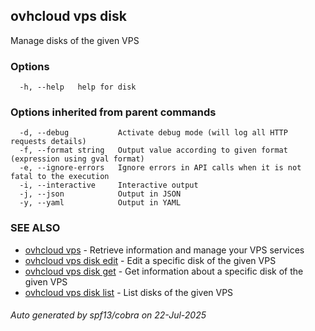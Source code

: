 ## ovhcloud vps disk

Manage disks of the given VPS

### Options

```
  -h, --help   help for disk
```

### Options inherited from parent commands

```
  -d, --debug           Activate debug mode (will log all HTTP requests details)
  -f, --format string   Output value according to given format (expression using gval format)
  -e, --ignore-errors   Ignore errors in API calls when it is not fatal to the execution
  -i, --interactive     Interactive output
  -j, --json            Output in JSON
  -y, --yaml            Output in YAML
```

### SEE ALSO

* [ovhcloud vps](ovhcloud_vps.md)	 - Retrieve information and manage your VPS services
* [ovhcloud vps disk edit](ovhcloud_vps_disk_edit.md)	 - Edit a specific disk of the given VPS
* [ovhcloud vps disk get](ovhcloud_vps_disk_get.md)	 - Get information about a specific disk of the given VPS
* [ovhcloud vps disk list](ovhcloud_vps_disk_list.md)	 - List disks of the given VPS

###### Auto generated by spf13/cobra on 22-Jul-2025
